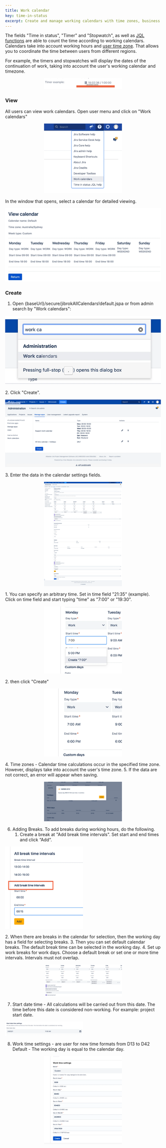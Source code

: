 ```yaml
---
title: Work calendar
key: time-in-status
excerpt: Create and manage working calendars with time zones, business hours, breaks, and holidays for accurate time tracking calculations in Time in Status fields.
---
```


The fields "Time in status", "Timer" and "Stopwatch", as well as [JQL functions](/docs/time-in-status/user-help-info/) are able to count the time according to working calendars.
Calendars take into account working hours and [user time zone](https://docs.oracle.com/javase/8/docs/api/java/time/ZonedDateTime.html). That allows you to coordinate the time between users from different regions.

For example, the timers and stopwatches will display the dates of the continuation of work, taking into account the user's working calendar and timezone. <br>
<p style="text-align: center;"><a href="/uploads/time-in-status/work-calendar/timer-example.webp" target="_blank">
<img src="/uploads/time-in-status/work-calendar/timer-example.webp" alt="timer-example screenshot" style="width:50%" loading="lazy"></a></p>


### View ###
All users can view work calendars.
Open user menu and click on "Work calendars"
<p style="text-align: center;"><a href="/uploads/time-in-status/user-help-info/work-calendars.webp" target="_blank">
<img src="/uploads/time-in-status/user-help-info/work-calendars.webp" alt="work-calendars screenshot" style="width:50%" loading="lazy"></a></p>

In the window that opens, select a calendar for detailed viewing.<br>
<p style="text-align: center;"><a href="/uploads/time-in-status/work-calendar/view.webp" target="_blank">
<img src="/uploads/time-in-status/work-calendar/view.webp" alt="view screenshot" style="width:100%" loading="lazy"></a></p>

### Create ### 

1. Open {baseUrl}/secure/jibrokAllCalendars!default.jspa or from admin search by "Work calendars":<br>
   <p style="text-align: center;"><a href="/uploads/time-in-status/work-calendar/admin-search.webp" target="_blank">
<img src="/uploads/time-in-status/work-calendar/admin-search.webp" alt="admin-search screenshot" style="width:100%" loading="lazy"></a></p>
2. Click "Сreate".<br>
   <p style="text-align: center;"><a href="/uploads/time-in-status/work-calendar/all.webp" target="_blank">
<img src="/uploads/time-in-status/work-calendar/all.webp" alt="all screenshot" style="width:100%" loading="lazy"></a></p>
3. Enter the data in the calendar settings fields.<br>
   <p style="text-align: center;"><a href="/uploads/time-in-status/work-calendar/create.webp" target="_blank">
<img src="/uploads/time-in-status/work-calendar/create.webp" alt="create screenshot" style="width:50%" loading="lazy"></a></p>
    1. You can specify an arbitrary time. Set in time field "21:35" (example). Click on time field and start typing "time" as "7:00" or "19:30".<br>
       <p style="text-align: center;"><a href="/uploads/time-in-status/work-calendar/set-time.webp" target="_blank">
<img src="/uploads/time-in-status/work-calendar/set-time.webp" alt="set-time screenshot" style="width:50%" loading="lazy"></a></p>
    2. then click "Create"<br>
       <p style="text-align: center;"><a href="/uploads/time-in-status/work-calendar/set-time2.webp" target="_blank">
<img src="/uploads/time-in-status/work-calendar/set-time2.webp" alt="set-time2 screenshot" style="width:50%" loading="lazy"></a></p>
4. Time zones - Calendar time calculations occur in the specified time zone. However, displays take into account the user's time zone.
5. If the data are not correct, an error will appear when saving.<br>
   <p style="text-align: center;"><a href="/uploads/time-in-status/work-calendar/validation.webp" target="_blank">
<img src="/uploads/time-in-status/work-calendar/validation.webp" alt="validation screenshot" style="width:50%" loading="lazy"></a></p>
   
6. Adding Breaks. To add breaks during working hours, do the following.
   1. Create a break at "Add break time intervals". Set start and end times and click “Add“.<br>
      <p style="text-align: center;"><a href="/uploads/time-in-status/work-calendar/break-time.webp" target="_blank">
<img src="/uploads/time-in-status/work-calendar/break-time.webp" alt="break-time screenshot" style="width:50%" loading="lazy"></a></p>
   2. When there are breaks in the calendar for selection, then the working day has a field for selecting breaks.
   3. Then you can set default calendar breaks. The default break time can be selected in the working day.
   4. Set up work breaks for work days. Choose a default break or set one or more time intervals. Intervals must not overlap.<br>
      <p style="text-align: center;"><a href="/uploads/time-in-status/work-calendar/break-time2.webp" target="_blank">
<img src="/uploads/time-in-status/work-calendar/break-time2.webp" alt="break-time2 screenshot" style="width:50%" loading="lazy"></a></p>
   

7. Start date time - All calculations will be carried out from this date. The time before this date is considered non-working. For example: project start date.
   <p style="text-align: center;"><a href="/uploads/time-in-status/work-calendar/start-date-time.webp" target="_blank">
<img src="/uploads/time-in-status/work-calendar/start-date-time.webp" alt="start-date-time screenshot" style="width:50%" loading="lazy"></a></p>


8.  Work time settings - are user for new time formats from D13 to D42
   Default - The working day is equal to the calendar day.<br>
   <p style="text-align: center;"><a href="/uploads/time-in-status/work-calendar/time-settings.webp" target="_blank">
<img src="/uploads/time-in-status/work-calendar/time-settings.webp" alt="time-settings screenshot" style="width:50%" loading="lazy"></a></p>
